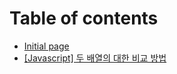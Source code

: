 # Table of contents

* [Initial page](README.md)
* [\[Javascript\] 두 배열의 대한 비교 방법](javascript-compare-array.md)

